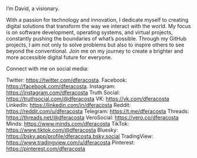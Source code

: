 I’m David, a visionary.

With a passion for technology and innovation, I dedicate myself to creating digital solutions that transform the way we interact with the world. My focus is on software development, operating systems, and virtual projects, constantly pushing the boundaries of what’s possible. Through my GitHub projects, I aim not only to solve problems but also to inspire others to see beyond the conventional. Join me on my journey to create a brighter and more accessible digital future for everyone.

Connect with me on social media:

Twitter: https://twitter.com/dferacosta.
Facebook: https://facebook.com/dferacosta.
Instagram: https://instagram.com/dferacosta
Truth Social: https://truthsocial.com/@dferacosta
VK: https://vk.com/dferacosta
LinkedIn: https://linkedin.com/in/dferacosta
Reddit: https://reddit.com/u/dferacosta
Telegram: https://t.me/dferacosta
Threads: https://threads.net/@dferacosta
VeroSocial: https://vero.co/dferacosta
Minds: https://www.minds.com/dferacosta
TikTok: https://www.tiktok.com/@dferacosta
Bluesky: https://bsky.app/profile/dferacosta.bsky.social
TradingView: https://www.tradingview.com/u/dferacosta
Pinterest: https://pinterest.com/dferacosta
